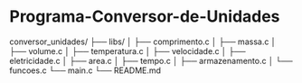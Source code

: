 ﻿# Programa-Conversor-de-Unidades

conversor_unidades/
├── libs/
│ ├── comprimento.c
│ ├── massa.c
│ ├── volume.c
│ ├── temperatura.c
│ ├── velocidade.c
│ ├── eletricidade.c
│ ├── area.c
│ ├── tempo.c
│ ├── armazenamento.c
│ └── funcoes.c
└── main.c
└── README.md
